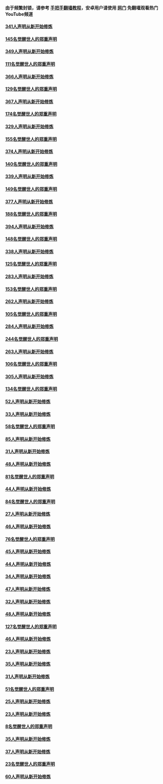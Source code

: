#### 由于频繁封锁，请参考 [手把手翻墙教程](https://github.com/gfw-breaker/guides/wiki/)，安卓用户请使用 [网门](https://github.com/gfw-breaker/nogfw/blob/master/dl.md?t=06230601) 免翻墙观看热门YouTube频道 

#### [341人声明从新开始修炼](../pages/91/427255.md?t=06230601) 

#### [145名觉醒世人的郑重声明](../pages/91/427254.md?t=06230601) 

#### [349人声明从新开始修炼](../pages/91/426969.md?t=06230601) 

#### [111名觉醒世人的郑重声明](../pages/91/426968.md?t=06230601) 

#### [366人声明从新开始修炼](../pages/91/426737.md?t=06230601) 

#### [129名觉醒世人的郑重声明](../pages/91/426736.md?t=06230601) 

#### [367人声明从新开始修炼](../pages/91/426421.md?t=06230601) 

#### [174名觉醒世人的郑重声明](../pages/91/426420.md?t=06230601) 

#### [329人声明从新开始修炼](../pages/91/426139.md?t=06230601) 

#### [155名觉醒世人的郑重声明](../pages/91/426138.md?t=06230601) 

#### [374人声明从新开始修炼](../pages/91/425811.md?t=06230601) 

#### [140名觉醒世人的郑重声明](../pages/91/425810.md?t=06230601) 

#### [339人声明从新开始修炼](../pages/91/425690.md?t=06230601) 

#### [149名觉醒世人的郑重声明](../pages/91/425689.md?t=06230601) 

#### [377人声明从新开始修炼](../pages/91/424867.md?t=06230601) 

#### [188名觉醒世人的郑重声明](../pages/91/424866.md?t=06230601) 

#### [394人声明从新开始修炼](../pages/91/423914.md?t=06230601) 

#### [148名觉醒世人的郑重声明](../pages/91/423913.md?t=06230601) 

#### [338人声明从新开始修炼](../pages/91/423540.md?t=06230601) 

#### [125名觉醒世人的郑重声明](../pages/91/423539.md?t=06230601) 

#### [283人声明从新开始修炼](../pages/91/423296.md?t=06230601) 

#### [153名觉醒世人的郑重声明](../pages/91/423295.md?t=06230601) 

#### [262人声明从新开始修炼](../pages/91/423004.md?t=06230601) 

#### [105名觉醒世人的郑重声明](../pages/91/423003.md?t=06230601) 

#### [284人声明从新开始修炼](../pages/91/422707.md?t=06230601) 

#### [244名觉醒世人的郑重声明](../pages/91/422706.md?t=06230601) 

#### [263人声明从新开始修炼](../pages/91/422553.md?t=06230601) 

#### [106名觉醒世人的郑重声明](../pages/91/422552.md?t=06230601) 

#### [305人声明从新开始修炼](../pages/91/422153.md?t=06230601) 

#### [134名觉醒世人的郑重声明](../pages/91/422152.md?t=06230601) 

#### [52人声明从新开始修炼](../pages/91/421846.md?t=06230601) 

#### [33人声明从新开始修炼](../pages/91/421804.md?t=06230601) 

#### [58名觉醒世人的郑重声明](../pages/91/421845.md?t=06230601) 

#### [85人声明从新开始修炼](../pages/91/421769.md?t=06230601) 

#### [31人声明从新开始修炼](../pages/91/421763.md?t=06230601) 

#### [48人声明从新开始修炼](../pages/91/421605.md?t=06230601) 

#### [81名觉醒世人的郑重声明](../pages/91/421656.md?t=06230601) 

#### [44人声明从新开始修炼](../pages/91/421544.md?t=06230601) 

#### [84名觉醒世人的郑重声明](../pages/91/421543.md?t=06230601) 

#### [27人声明从新开始修炼](../pages/91/421465.md?t=06230601) 

#### [46人声明从新开始修炼](../pages/91/421454.md?t=06230601) 

#### [76名觉醒世人的郑重声明](../pages/91/421453.md?t=06230601) 

#### [45人声明从新开始修炼](../pages/91/421452.md?t=06230601) 

#### [44人声明从新开始修炼](../pages/91/421422.md?t=06230601) 

#### [34人声明从新开始修炼](../pages/91/421322.md?t=06230601) 

#### [47人声明从新开始修炼](../pages/91/421264.md?t=06230601) 

#### [32人声明从新开始修炼](../pages/91/421225.md?t=06230601) 

#### [48人声明从新开始修炼](../pages/91/421202.md?t=06230601) 

#### [127名觉醒世人的郑重声明](../pages/91/421224.md?t=06230601) 

#### [46人声明从新开始修炼](../pages/91/421203.md?t=06230601) 

#### [23人声明从新开始修炼](../pages/91/421138.md?t=06230601) 

#### [35人声明从新开始修炼](../pages/91/421122.md?t=06230601) 

#### [31人声明从新开始修炼](../pages/91/421081.md?t=06230601) 

#### [51名觉醒世人的郑重声明](../pages/91/421080.md?t=06230601) 

#### [25人声明从新开始修炼](../pages/91/421020.md?t=06230601) 

#### [23人声明从新开始修炼](../pages/91/420884.md?t=06230601) 

#### [8名觉醒世人的郑重声明](../pages/91/420883.md?t=06230601) 

#### [35人声明从新开始修炼](../pages/91/420809.md?t=06230601) 

#### [37人声明从新开始修炼](../pages/91/420766.md?t=06230601) 

#### [23名觉醒世人的郑重声明](../pages/91/420765.md?t=06230601) 

#### [60人声明从新开始修炼](../pages/91/420727.md?t=06230601) 

